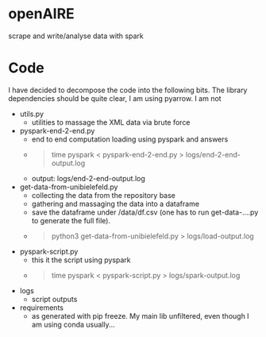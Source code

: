 # openAIRE

scrape and write/analyse data with spark

# Code

I have decided to decompose the code into the following bits.
The library dependencies should be quite clear, I am using pyarrow. I am not 

* utils.py 
	* utilities to massage the XML data via brute force
* pyspark-end-2-end.py
    * end to end computation loading using pyspark and answers
    * > time pyspark < pyspark-end-2-end.py > logs/end-2-end-output.log
    * output: logs/end-2-end-output.log
* get-data-from-unibielefeld.py 
	* collecting the data from the repository base
	* gathering and massaging the data into a dataframe 
	* save the dataframe under /data/df.csv (one has to run get-data-....py to generate the full file).
	* > python3 get-data-from-unibielefeld.py > logs/load-output.log
* pyspark-script.py
	* this it the script using pyspark
	* > time pyspark < pyspark-script.py > logs/spark-output.log
*  logs
	* script outputs
* requirements	
	* as generated with pip freeze. My main lib unfiltered, even though I am using conda usually...